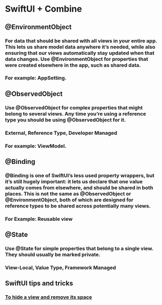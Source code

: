 #  SwiftUI + Combine


## @EnvironmentObject
### For data that should be shared with all views in your entire app. This lets us share model data anywhere it’s needed, while also ensuring that our views automatically stay updated when that data changes. Use @EnvironmentObject for properties that were created elsewhere in the app, such as shared data. 
### For example: AppSetting.


## @ObservedObject
### Use @ObservedObject for complex properties that might belong to several views. Any time you’re using a reference type you should be using @ObservedObject for it.
### External, Reference Type, Developer Managed
### For example:  ViewModel.


## @Binding
### @Binding is one of SwiftUI’s less used property wrappers, but it’s still hugely important: it lets us declare that one value actually comes from elsewhere, and should be shared in both places. This is not the same as @ObservedObject or @EnvironmentObject, both of which are designed for reference types to be shared across potentially many views.
### For Example: Reusable view


## @State
### Use @State for simple properties that belong to a single view. They should usually be marked private.
### View-Local, Value Type, Framework Managed


## SwiftUI tips and tricks
### [To hide a view and remove its space](https://developer.apple.com/documentation/swiftui/view/hidden())
